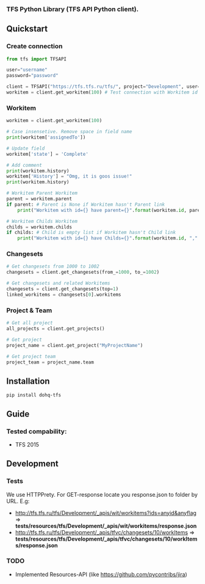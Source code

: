 ### TFS Python Library (TFS API Python client).
## Quickstart
### Create connection
```python
from tfs import TFSAPI

user="username"
password="password"

client = TFSAPI("https://tfs.tfs.ru/tfs/", project="Development", user=user, password=password)
workitem = client.get_workitem(100) # Test connection with Workitem id

```
### Workitem
```python
workitem = client.get_workitem(100)

# Case insensetive. Remove space in field name
print(workitem['assignedTo']) 

# Update field
workitem['state'] = 'Complete' 

# Add comment
print(workitem.history)
workitem['History'] = "Omg, it is goos issue!"
print(workitem.history)

# Workitem Parent Workitem
parent = workitem.parent
if parent: # Parent is None if Workitem hasn't Parent link
    print("Workitem with id={} have parent={}".format(workitem.id, parent.id))

# Workitem Childs Workitem
childs = workitem.childs
if childs: # Child is empty list if Workitem hasn't Child link
    print("Workitem with id={} have Childs={}".format(workitem.id, ",".join([x.id for x in childs])))
```

### Changesets
```python
# Get changesets from 1000 to 1002
changesets = client.get_changesets(from_=1000, to_=1002)

# Get changesets and related Workitems
changesets = client.get_changesets(top=1)
linked_workitems = changesets[0].workitems
```

### Project & Team
```python
# Get all project
all_projects = client.get_projects()

# Get project
project_name = client.get_project("MyProjectName")

# Get project team
project_team = project_name.team
```

## Installation
```
pip install dohq-tfs
```

## Guide
### Tested compability:
- TFS 2015 

## Development
### Tests
We use HTTPPrety. For GET-response locate you response.json to folder by URL. E.g:
- http://tfs.tfs.ru/tfs/Development/_apis/wit/workitems?ids=anyid&anyflag => **tests/resources/tfs/Development/_apis/wit/workitems/response.json**
- http://tfs.tfs.ru/tfs/Development/_apis/tfvc/changesets/10/workItems => **tests/resources/tfs/Development/_apis/tfvc/changesets/10/workItems/response.json**

### TODO
- Implemented Resources-API (like https://github.com/pycontribs/jira)
